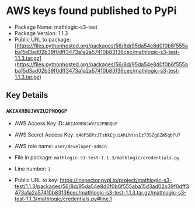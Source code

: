# AWS keys found published to PyPi

* Package Name: mathlogic-s3-test
* Package Version: 1.1.3
* Public URL to package: [https://files.pythonhosted.org/packages/56/8d/95da54e8d0f0b6f555aba15d3ad02b39f0dff3473a1a2a57410b83136cec/mathlogic-s3-test-1.1.3.tar.gz](https://files.pythonhosted.org/packages/56/8d/95da54e8d0f0b6f555aba15d3ad02b39f0dff3473a1a2a57410b83136cec/mathlogic-s3-test-1.1.3.tar.gz)

## Key Details

### `AKIAXRBUJWVZU2PNDQGP`

* AWS Access Key ID: `AKIAXRBUJWVZU2PNDQGP`
* AWS Secret Access Key: `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` 
* AWS role name: `user/developer-admin`
* File in package: `mathlogic-s3-test-1.1.3/mathlogic/credentials.py`
* Line number: `1`

* Public URL to key: https://inspector.pypi.io/project/mathlogic-s3-test/1.1.3/packages/56/8d/95da54e8d0f0b6f555aba15d3ad02b39f0dff3473a1a2a57410b83136cec/mathlogic-s3-test-1.1.3.tar.gz/mathlogic-s3-test-1.1.3/mathlogic/credentials.py#line.1


